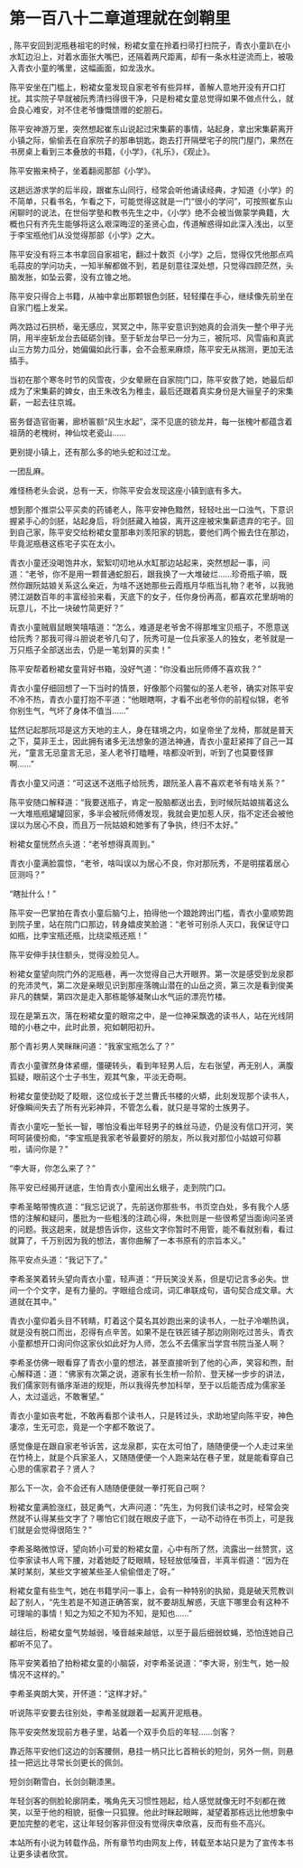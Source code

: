 # 第一百八十二章道理就在剑鞘里
,  陈平安回到泥瓶巷祖宅的时候，粉裙女童在拎着扫帚打扫院子，青衣小童趴在小水缸边沿上，对着水面张大嘴巴，还隔着两尺距离，却有一条水柱逆流而上，被吸入青衣小童的嘴里，这幅画面，如龙汲水。
   陈平安坐在门槛上，粉裙女童发现自家老爷有些异样，善解人意地开没有开口打扰。其实院子早就被阮秀清扫得很干净，只是粉裙女童总觉得如果不做点什么，就会良心难安，对不住老爷慷慨馈赠的蛇胆石。
   陈平安神游万里，突然想起崔东山说起过宋集薪的事情，站起身，拿出宋集薪离开小镇之际，偷偷丢在自家院子的那串钥匙，跑去打开隔壁宅子的院门屋门，果然在书房桌上看到三本叠放的书籍，《小学》，《礼乐》，《观止》。
   陈平安搬来椅子，坐着翻阅那部《小学》。
   这趟远游求学的后半段，跟崔东山同行，经常会听他诵读经典，才知道《小学》的不简单，只看书名，乍看之下，可能觉得这就是一门“很小的学问”，可按照崔东山闲聊时的说法，在世俗学塾和教书先生之中，《小学》绝不会被当做蒙学典籍，大概也只有齐先生能够将这么艰深晦涩的圣贤心血，传道解惑得如此深入浅出，以至于李宝瓶他们从没觉得那部《小学》之大。
   陈平安没有将三本书拿回自家祖宅，翻过十数页《小学》之后，觉得仅凭他那点鸡毛蒜皮的学问功夫，一知半解都做不到，若是刻意往深处想，只觉得四顾茫然，头脑发胀，如坠云雾，没有立锥之地。
   陈平安只得合上书籍，从袖中拿出那颗银色剑胚，轻轻攥在手心，继续像先前坐在自家门槛上发呆。
   两次路过石拱桥，毫无感应，冥冥之中，陈平安意识到她真的会消失一整个甲子光阴，用半座斩龙台去砥砺剑锋。至于斩龙台早已一分为三，被阮邛、风雪庙和真武山三方势力瓜分，她偏偏如此行事，会不会惹来麻烦，陈平安无从揣测，更加无法插手。
   当初在那个寒冬时节的风雪夜，少女晕厥在自家院门口，陈平安救了她，她最后却成为了宋集薪的婢女，由王朱改名为稚圭，最后还跟着真实身份是大骊皇子的宋集薪，一起去往京城。
   窑务督造官衙署，廊桥匾额“风生水起”，深不见底的锁龙井，每一张槐叶都蕴含着祖荫的老槐树，神仙坟老瓷山……
   更别提小镇上，还有那么多的地头蛇和过江龙。
   一团乱麻。
   难怪杨老头会说，总有一天，你陈平安会发现这座小镇到底有多大。
   想到那个推崇公平买卖的药铺老人，陈平安神色黯然，轻轻吐出一口浊气，下意识握紧手心的剑胚，站起身后，将剑胚藏入袖袋，离开这座被宋集薪遗弃的宅子。回到自己家，陈平安交给粉裙女童那串刘羡阳家的钥匙，要他们两个搬去住在那边，毕竟泥瓶巷这栋宅子实在太小。
   青衣小童还没喝饱井水，絮絮叨叨地从水缸那边站起来，突然想起一事，问道：“老爷，你不是用一颗普通蛇胆石，跟我换了一大堆破烂……珍奇瓶子嘛，既然你跟阮姑娘关系这么亲近，为啥不送她那些云霞瓶月华瓶当礼物？老爷，以我驰骋江湖数百年的丰富经验来看，天底下的女子，任你身份再高，都喜欢花里胡哨的玩意儿，不比一块破竹简更好？”
   青衣小童贼眉鼠眼笑嘻嘻道：“怎么，难道是老爷舍不得那堆宝贝瓶子，不愿意送给阮秀？那我可得斗胆说老爷几句了，阮秀可是一位兵家圣人的独女，老爷就是一万只瓶子全部送出去，仍是一笔划算的买卖！”
   陈平安帮着粉裙女童背好书箱，没好气道：“你没看出阮师傅不喜欢我？”
   青衣小童仔细回想了一下当时的情景，好像那个闷鳖似的圣人老爷，确实对陈平安不冷不热，青衣小童打抱不平道：“他眼瞎啊，才看不出老爷你的前程似锦，老爷你别生气，气坏了身体不值当……”
   猛然记起那阮邛是这方天地的主人，身在辖境之内，如皇帝坐了龙椅，那就是普天之下，莫非王土，因此拥有诸多无法想象的道法神通，青衣小童赶紧摔了自己一耳光，“童言无忌童言无忌，圣人老爷打瞌睡，啥都没听到，听到了也莫要怪罪啊……”
   青衣小童又问道：“可这送不送瓶子给阮秀，跟阮圣人喜不喜欢老爷有啥关系？”
   陈平安随口解释道：“我要送瓶子，肯定一股脑都送出去，到时候阮姑娘揣着这么一大堆瓶瓶罐罐回家，多半会被阮师傅发现，我就会更加惹人厌，指不定还会被他误以为居心不良，而且万一阮姑娘和她爹有了争执，终归不太好。”
   粉裙女童恍然点头道：“老爷想得真周到。”
   青衣小童满脸震惊，“老爷，啥叫误以为居心不良，你对那阮秀，不是明摆着居心叵测吗？”
   “瞎扯什么！”
   陈平安一巴掌拍在青衣小童后脑勺上，拍得他一个踉跄跨出门槛，青衣小童顺势跑到院子里，站在院门口那边，转身嬉皮笑脸道：“老爷可别杀人灭口，我保证守口如瓶，比李宝瓶还瓶，比绕梁瓶还瓶！”
   陈平安伸手扶住额头，觉得没脸见人。
   粉裙女童望向院门外的泥瓶巷，再一次觉得自己大开眼界。第一次是感受到龙泉郡的充沛灵气，第二次是亲眼见识到那座落魄山潜在的山岳之资，第三次是看到俊美非凡的魏檗，第四次是走入那栋能够凝聚山水气运的漂亮竹楼。
   现在是第五次，落在粉裙女童的眼帘之中，是一位神采飘逸的读书人，站在光线阴暗的小巷之中，此时此景，宛如朝阳初升。
   那个青衫男人笑眯眯问道：“我家宝瓶怎么了？”
   青衣小童骤然身体紧绷，僵硬转头，看到年轻男人后，左右张望，再无别人，满腹狐疑，眼前这个士子书生，观其气象，平淡无奇啊。
   粉裙女童使劲眨了眨眼，这位成长于芝兰曹氏书楼的火蟒，此刻发现那个读书人，好像瞬间失去了所有光彩神异，不管怎么看，就只是寻常的士族男子。
   青衣小童吃一堑长一智，哪怕没看出年轻男子的蛛丝马迹，仍是没有信口开河，笑呵呵装傻扮痴，“李宝瓶是我家老爷最要好的朋友，所以我对那位小姑娘可仰慕啦，请问你是？”
   “李大哥，你怎么来了？”
   陈平安已经揭开谜底，生怕青衣小童闹出幺蛾子，走到院门口。
   李希圣略带愧疚道：“我忘记说了，先前送你那些书，书页空白处，多有我个人感悟的注解和疑问，墨批为一些粗浅的注疏心得，朱批则是一些很希望当面询问圣贤的问题。我这趟来，就是想告诉你，这些文字你暂时不用管，能不看就别看，看过就算了，千万别因为我的想法，害你曲解了一本书原有的宗旨本义。”
   陈平安点头道：“我记下了。”
   李希圣笑着转头望向青衣小童，轻声道：“开玩笑没关系，但是切记言多必失。世间一个个文字，是有力量的。字眼组合成词，词汇串联成句，语句契合成文章。大道就在其中。”
   青衣小童仰着头目不转睛，盯着这个莫名其妙跑出来的读书人，一肚子冷嘲热讽，就是没有脱口而出，忍得有点辛苦。如果不是在铁匠铺子那边刚刚吃过苦头，青衣小童都想开口询问你这家伙如此好为人师，怎么不去儒家当学宫书院当圣人啊？
   李希圣仿佛一眼看穿了青衣小童的想法，甚至直接听到了他的心声，笑容和煦，耐心解释道：道：“佛家有次第之说，道家有长生桥一阶阶、登天梯一步步的讲法，我们儒家则有循序渐进的规矩，所以我得先参加科举，至于以后能否成为儒家圣人，太过遥远，不敢奢望。”
   青衣小童如丧考妣，不敢再看那个读书人，只是转过头，求助地望向陈平安，神色凄凉，生无可恋，竟是一个字都不敢说了。
   感觉像是在跟自家老爷诉苦，这龙泉郡，实在太可怕了，随随便便一个人走过来坐在竹椅上，就是个兵家圣人，又随随便便一个人跑来站在巷子里，就是能看穿自己心思的儒家君子？贤人？
   那么下一次，会不会还有人随随便便就一拳打死自己啊？
   粉裙女童满脸涨红，鼓足勇气，大声问道：“先生，为何我们读书之时，经常会突然就不认得某些文字了？哪怕它们就在眼皮子底下，一动不动待在书页上，可是我们就是会觉得很陌生？”
   李希圣略微惊讶，望向娇小可爱的粉裙女童，心中有所了然，流露出一丝赞赏，这位李家读书人弯下腰，对着她眨了眨眼睛，轻轻放低嗓音，半真半假道：“因为在某时某刻，某些文字被某些圣人偷偷借走了呀。”
   粉裙女童有些生气，她在书籍学问一事上，会有一种特别的执拗，竟是破天荒教训起了别人，“先生若是不知道正确答案，就不要胡乱解惑，天底下哪里会有这种不可理喻的事情！知之为知之不知为不知，是知也……”
   越往后，粉裙女童气势越弱，嗓音越来越低，以至于最后细弱蚊蝇，恐怕连她自己都听不见了。
   陈平安笑着拍了拍粉裙女童的小脑袋，对李希圣说道：“李大哥，别生气，她一般情况不这样的。”
   李希圣爽朗大笑，开怀道：“这样才好。”
   听说陈平安要去往别处，李希圣就跟着一起离开泥瓶巷。
   陈平安突然发现前方巷子里，站着一个双手负后的年轻……剑客？
   靠近陈平安他们这边的剑客腰侧，悬挂一柄只比匕首稍长的短剑，另外一侧，则悬挂一把远比寻常长剑更长的佩剑。
   短剑剑鞘雪白，长剑剑鞘漆黑。
   年轻剑客的侧脸轮廓阴柔，嘴角先天习惯性翘起，给人感觉就像无时不刻都在微笑，以至于他的相貌，挺像一只狐狸。他此时眯起眼眸，凝望着那栋远比他想象中更加完整的老宅，这让年轻剑客非但没有觉得庆幸欣喜，反而有些不高兴。
  本站所有小说为转载作品，所有章节均由网友上传，转载至本站只是为了宣传本书让更多读者欣赏。